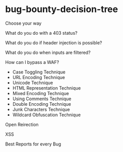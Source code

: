 # bug-bounty-decision-tree

Choose your way 

What do you do with a 403 status? 

What do you do if header injection is possible? 

What do you do when inputs are filtered? 

How can I bypass a WAF?
- Case Toggling Technique
- URL Encoding Technique
- Unicode Technique
- HTML Representation Technique
- Mixed Encoding Technique
- Using Comments Technique
- Double Encoding Technique
- Junk Characters Technique
- Wildcard Obfuscation Technique


Open Reirection

XSS


Best Reports for every Bug
